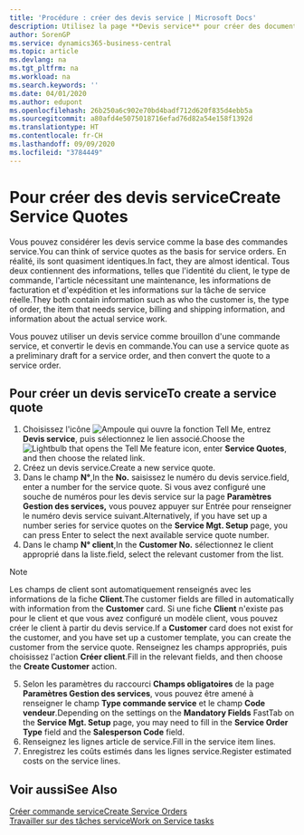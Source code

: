 ```yaml
---
title: 'Procédure : créer des devis service | Microsoft Docs'
description: Utilisez la page **Devis service** pour créer des documents dans lesquels vous saisissez des informations sur un service, tel que réparation et maintenance, pour des articles de service à la demande du client. Vous pouvez utiliser un devis service comme brouillon d'une commande service, et convertir le devis en commande.
author: SorenGP
ms.service: dynamics365-business-central
ms.topic: article
ms.devlang: na
ms.tgt_pltfrm: na
ms.workload: na
ms.search.keywords: ''
ms.date: 04/01/2020
ms.author: edupont
ms.openlocfilehash: 26b250a6c902e70bd4badf712d620f835d4ebb5a
ms.sourcegitcommit: a80afd4e5075018716efad76d82a54e158f1392d
ms.translationtype: HT
ms.contentlocale: fr-CH
ms.lasthandoff: 09/09/2020
ms.locfileid: "3784449"
---
```

# <a name="create-service-quotes"></a><span data-ttu-id="3d18f-104">Pour créer des devis service</span><span class="sxs-lookup"><span data-stu-id="3d18f-104">Create Service Quotes</span></span>
<span data-ttu-id="3d18f-105">Vous pouvez considérer les devis service comme la base des commandes service.</span><span class="sxs-lookup"><span data-stu-id="3d18f-105">You can think of service quotes as the basis for service orders.</span></span> <span data-ttu-id="3d18f-106">En réalité, ils sont quasiment identiques.</span><span class="sxs-lookup"><span data-stu-id="3d18f-106">In fact, they are almost identical.</span></span> <span data-ttu-id="3d18f-107">Tous deux contiennent des informations, telles que l'identité du client, le type de commande, l'article nécessitant une maintenance, les informations de facturation et d'expédition et les informations sur la tâche de service réelle.</span><span class="sxs-lookup"><span data-stu-id="3d18f-107">They both contain information such as who the customer is, the type of order, the item that needs service, billing and shipping information, and information about the actual service work.</span></span>
 
<span data-ttu-id="3d18f-108">Vous pouvez utiliser un devis service comme brouillon d'une commande service, et convertir le devis en commande.</span><span class="sxs-lookup"><span data-stu-id="3d18f-108">You can use a service quote as a preliminary draft for a service order, and then convert the quote to a service order.</span></span>  
  
## <a name="to-create-a-service-quote"></a><span data-ttu-id="3d18f-109">Pour créer un devis service</span><span class="sxs-lookup"><span data-stu-id="3d18f-109">To create a service quote</span></span>  
1. <span data-ttu-id="3d18f-110">Choisissez l'icône ![Ampoule qui ouvre la fonction Tell Me](media/ui-search/search_small.png "Dites-moi ce que vous voulez faire"), entrez **Devis service**, puis sélectionnez le lien associé.</span><span class="sxs-lookup"><span data-stu-id="3d18f-110">Choose the ![Lightbulb that opens the Tell Me feature](media/ui-search/search_small.png "Tell me what you want to do") icon, enter **Service Quotes**, and then choose the related link.</span></span>  
2. <span data-ttu-id="3d18f-111">Créez un devis service.</span><span class="sxs-lookup"><span data-stu-id="3d18f-111">Create a new service quote.</span></span>  
3. <span data-ttu-id="3d18f-112">Dans le champ **N°**,</span><span class="sxs-lookup"><span data-stu-id="3d18f-112">In the **No.**</span></span> <span data-ttu-id="3d18f-113">saisissez le numéro du devis service.</span><span class="sxs-lookup"><span data-stu-id="3d18f-113">field, enter a number for the service quote.</span></span> <span data-ttu-id="3d18f-114">Si vous avez configuré une souche de numéros pour les devis service sur la page **Paramètres Gestion des services,** vous pouvez appuyer sur Entrée pour renseigner le numéro devis service suivant.</span><span class="sxs-lookup"><span data-stu-id="3d18f-114">Alternatively, if you have set up a number series for service quotes on the **Service Mgt. Setup** page, you can press Enter to select the next available service quote number.</span></span>  
4. <span data-ttu-id="3d18f-115">Dans le champ **N° client**,</span><span class="sxs-lookup"><span data-stu-id="3d18f-115">In the **Customer No.**</span></span>  <span data-ttu-id="3d18f-116">sélectionnez le client approprié dans la liste.</span><span class="sxs-lookup"><span data-stu-id="3d18f-116">field, select the relevant customer from the list.</span></span>  

  > [!Note]  
  >  <span data-ttu-id="3d18f-117">Les champs de client sont automatiquement renseignés avec les informations de la fiche **Client**.</span><span class="sxs-lookup"><span data-stu-id="3d18f-117">The customer fields are filled in automatically with information from the **Customer** card.</span></span> <span data-ttu-id="3d18f-118">Si une fiche **Client** n'existe pas pour le client et que vous avez configuré un modèle client, vous pouvez créer le client à partir du devis service.</span><span class="sxs-lookup"><span data-stu-id="3d18f-118">If a **Customer** card does not exist for the customer, and you have set up a customer template, you can create the customer from the service quote.</span></span> <span data-ttu-id="3d18f-119">Renseignez les champs appropriés, puis choisissez l'action **Créer client**.</span><span class="sxs-lookup"><span data-stu-id="3d18f-119">Fill in the relevant fields, and then choose the **Create Customer** action.</span></span>  
  
5. <span data-ttu-id="3d18f-120">Selon les paramètres du raccourci **Champs obligatoires** de la page **Paramètres Gestion des services**, vous pouvez être amené à renseigner le champ **Type commande service** et le champ **Code vendeur**.</span><span class="sxs-lookup"><span data-stu-id="3d18f-120">Depending on the settings on the **Mandatory Fields** FastTab on the **Service Mgt. Setup** page, you may need to fill in the **Service Order Type** field and the **Salesperson Code** field.</span></span>  
6. <span data-ttu-id="3d18f-121">Renseignez les lignes article de service.</span><span class="sxs-lookup"><span data-stu-id="3d18f-121">Fill in the service item lines.</span></span>  
7. <span data-ttu-id="3d18f-122">Enregistrez les coûts estimés dans les lignes service.</span><span class="sxs-lookup"><span data-stu-id="3d18f-122">Register estimated costs on the service lines.</span></span>  
  
## <a name="see-also"></a><span data-ttu-id="3d18f-123">Voir aussi</span><span class="sxs-lookup"><span data-stu-id="3d18f-123">See Also</span></span>  
[<span data-ttu-id="3d18f-124">Créer commande service</span><span class="sxs-lookup"><span data-stu-id="3d18f-124">Create Service Orders</span></span>](service-how-to-create-service-orders.md)  
[<span data-ttu-id="3d18f-125">Travailler sur des tâches service</span><span class="sxs-lookup"><span data-stu-id="3d18f-125">Work on Service tasks</span></span>](service-how-to-work-on-service-tasks.md)  

 